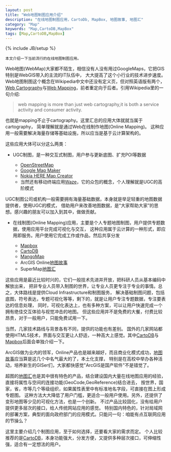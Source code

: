 ```yaml
---
layout: post
title: "Web地图制图应用介绍"
description: "在线地图制图应用，CartoDb, MapBox, 地图故事, 地图汇"
category: "Map"
keywords: "Map,CartoDB,MapBox"
tags: [Map,CartoDB,MapBox]
---
```

{% include JB/setup %}

    本文介绍一下当前流行的在线地图制图应用。

Web地图(WebMap)大家都不陌生，相信没有人没有用过GoogleMaps，它把GIS特别是WebGIS带入的主流的IT队伍中，
大大提高了这个小行业的技术进步速度。Web地图制图这个概念在Wikipedia中文中还没有定义页，但对照英语版有两个，
[Web Cartography][]与[Web Mapping][]，前者重定向于后者。引用Wikipedia里的一句介绍:
> web mapping is more than just web cartography,it is both a service activity and consumer activity.

也就是mapping不止于cartography。这里汇总的应用大体就就当属于cartography，
简单理解就是通过Web在线制作地图(Online Mapping)。
这种应用一般需要解决海量存储等基础设施，所以应当是基于云计算架构的。

这些应用大体可以分这么两类：

* UGC制图，是一种交互式制图，用户参与更新底图、扩充POI等数据

    * [OpenStreetMap][]
    * [Google Map Maker][]
    * [Nokia HERE Map Creator][]
    * 当然还有移动终端应用[Waze][]，它的众包的概念，个人理解就是UGC的高阶模式

UGC制图公司或机构一般需要拥有海量基础数据，本身就是举足轻重的地图数据提供者，使用UGC的模式，
借助用户来改善地图数据，是“大家帮助大家”的思想。感兴趣的朋友可以加入到其中，做做贡献。

* 在线制图(Online Mapping)应用，主要是个人专题地图制图，用户提供专题数据，使用应用平台完成可视化与交互，
这种应用属于云计算的一种形式，即应用即服务。用户使用它完成工作或作品，然后共享分发

    * [Mapbox][]
    * [CartoDB][]
    * [MangoMap][]
    * ArcGIS Online[地图故事][]
    * SuperMap[地图汇][]

这些应用是最近比较时兴的，它们一般技术先进并开放，把科研人员从基本编码中解放出来，
把非专业人员带入制图的世界，让专业人员更专注于专业的事情。总之，大体路线是提供Cloud Infrastructure和制图服务，
解决基础制图问题，包括底图，符号表达，专题可视化等等，剩下的，就是让用户专注专题数据，专注要表达的信息处理，
同时，可视化表达上，也有多种方案，可以让用户快速完成一个拥有绝佳交互体验与视觉冲击的地图。
但这些应用并不是免费的大餐，付费比较昂贵，对于一般用户，只能免费试用一下。

当然，几家技术路线与背景各有不同，提供的功能也有差别。
国外的几家网站都使用HTML5技术，界面与交互更让人舒适，一种高大上感觉。其中[CartoDB][]与[Mapbox][]后面会单独介绍一下。

ArcGIS做为业内的领军，Online产品也是越来越好，而且商业化模式成功，[地图故事][]应当算是这几个中名气最大的了，本土化支撑，
特别是在高校中举办各种活动，培养新生的GISer们，大家都快感觉"ArcGIS是国产软件"不是错觉了。

超图的[地图汇][]也是其中很有特色的产品，结合建设国内大量在线地图应用的经验，
直接将属性与空间的连接功能(GeoCode,GeoReference)结合进去，
按世界，国家，省，市等几个等级组织，如果属性表里中有标准地名字段，可直接在图上形成专题图。
这种方法大大降低了用户门槛，更适合一般用户使用。另外，还提供了变形地图等少见的可视化方法，也是一个创新。
不过产品比较固化，没有给用户提供更多层次的接口，给人传统网站应用的感觉。
特别国内特色的，针对局域网的部署方案，典型的面向政府部门的应用模式。只能问一句：咱能有点互联网应用的节操么？

这里主要介绍几个制图应用，至于如何选择，还要看大家的需求而定。
个人比较推荐的是[CartoDB][]，本身功能强大，分发方便，又提供多种层次接口，可伸缩性强，适合有一定想法的用户。


[OpenStreetMap]:http://www.openstreetmap.org
[Google Map Maker]:https://www.google.com/mapmaker
[Nokia HERE Map Creator]:http://heremaps.cn/mapcreator
[Waze]:https://www.waze.com/editor/
[Mapbox]:https://tiles.mapbox.com/sw897
[CartoDB]:https://sw897.CartoDB.com/dashboard/
[MangoMap]:https://mangomap.com/maps
[地图故事]:http://storymaps.arcgisonline.cn/home/index.html
[地图汇]:http://www.dituhui.com/
[Web Cartography]:http://en.wikipedia.org/wiki/Web_cartography
[Web Mapping]:http://en.wikipedia.org/wiki/Web_mapping
